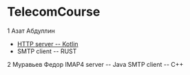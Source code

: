 # TelecomCourse
1 Азат Абдуллин
* [HTTP server -- Kotlin](https://github.com/AbdullinAM/http_server_kotlin)
* SMTP client -- RUST

2 Муравьев Федор
IMAP4 server -- Java
SMTP client -- C++
